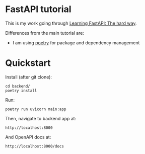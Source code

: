 # FastAPI tutorial

This is my work going through [Learning FastAPI: The hard way](https://www.fastapitutorial.com/blog/fastapi-course/).

Differences from the main tutorial are:
  - I am using [poetry](https://python-poetry.org/) for package and dependency management


# Quickstart

Install (after git clone):
```
cd backend/
poetry install
```

Run:
```
poetry run uvicorn main:app
```

Then, navigate to backend app at:
```
http://localhost:8000
```

And OpenAPI docs at:
```
http://localhost:8000/docs
```

